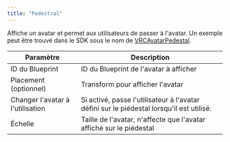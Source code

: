 ```yaml
---
title: "Pedestral"
---
```

Affiche un avatar et permet aux utilisateurs de passer à l'avatar. Un exemple peut être trouvé dans le SDK sous le nom de [VRCAvatarPedestal](/worlds/examples/udon-example-scene#AvatarPedestal).

| Paramètre            | Description                                                                 |
|----------------------|-----------------------------------------------------------------------------|
| ID du Blueprint      | ID du Blueprint de l'avatar à afficher                                      |
| Placement (optionnel)| Transform pour afficher l'avatar                                           |
| Changer l'avatar à l'utilisation | Si activé, passe l'utilisateur à l'avatar défini sur le piédestal lorsqu'il est utilisé. |
| Échelle              | Taille de l'avatar, n'affecte que l'avatar affiché sur le piédestal           |